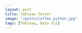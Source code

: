 ```yaml
---
layout: post
title: Tableau Tester
image: "/posts/coffee_python.jpg"
tags: [Tableau, Data Viz]
---
```




